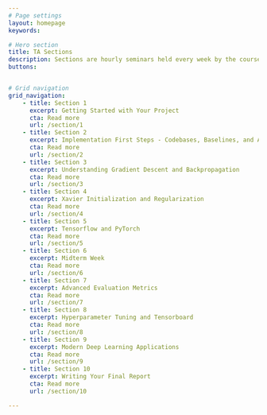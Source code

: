 ```yaml
---
# Page settings
layout: homepage
keywords:

# Hero section
title: TA Sections
description: Sections are hourly seminars held every week by the course assistants on various topics in deep learning.  The topics are split between practice and theory.
buttons:


# Grid navigation
grid_navigation:
    - title: Section 1
      excerpt: Getting Started with Your Project
      cta: Read more
      url: /section/1
    - title: Section 2
      excerpt: Implementation First Steps - Codebases, Baselines, and AWS
      cta: Read more
      url: /section/2
    - title: Section 3
      excerpt: Understanding Gradient Descent and Backpropagation
      cta: Read more
      url: /section/3
    - title: Section 4
      excerpt: Xavier Initialization and Regularization
      cta: Read more
      url: /section/4
    - title: Section 5
      excerpt: Tensorflow and PyTorch
      cta: Read more
      url: /section/5
    - title: Section 6
      excerpt: Midterm Week
      cta: Read more
      url: /section/6
    - title: Section 7
      excerpt: Advanced Evaluation Metrics
      cta: Read more
      url: /section/7
    - title: Section 8
      excerpt: Hyperparameter Tuning and Tensorboard
      cta: Read more
      url: /section/8
    - title: Section 9
      excerpt: Modern Deep Learning Applications
      cta: Read more
      url: /section/9
    - title: Section 10
      excerpt: Writing Your Final Report
      cta: Read more
      url: /section/10

---
```

